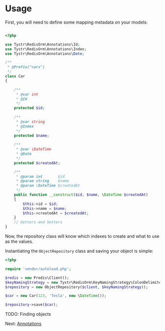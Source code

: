 Usage
=====

First, you will need to define some mapping metadata on your models:

```PHP

<?php

use Tystr\RedisOrm\Annotations\Id;
use Tystr\RedisOrm\Annotations\Index;
use Tystr\RedisOrm\Annotations\Date;

/**
 * @Prefix("cars")
 */
class Car
{

    /**
     * @var int
     * @Id
     */
    protected $id;
    
    /**
     * @var string
     * @Index
     */
    protected $name;
    
    /**
     * @var \DateTime
     * @Date
     */
    protected $createdAt;

    /**
     * @param int       $id
     * @param string    $name
     * @param \DateTime $createdAt
     */
    public function __construct($id, $name, \DateTime $createdAt)
    {
        $this->id = $id;
        $this->name = $name;
        $this->createdAt = $createdAt;
    }
    // Getters and Setters
}

```

Now, the repository class will know which indexes to create and what to use as the values.

Instantiating the `ObjectRepository` class and saving your object is simple:
```PHP
<?php

require 'vendor/autoload.php';

$redis = new Predis\Client();
$keyNamingStrategy = new Tystr\RedisOrm\KeyNamingStrategy\ColonDelimitedKeyNamingStrategy();
$repository = new ObjectRepository($client, $keyNamingStrategy));

$car = new Car(123, 'Tesla', new \DateTime());

$repository->save($car);
```

TODO: Finding objects

Next: [Annotations](03-annotations.md)